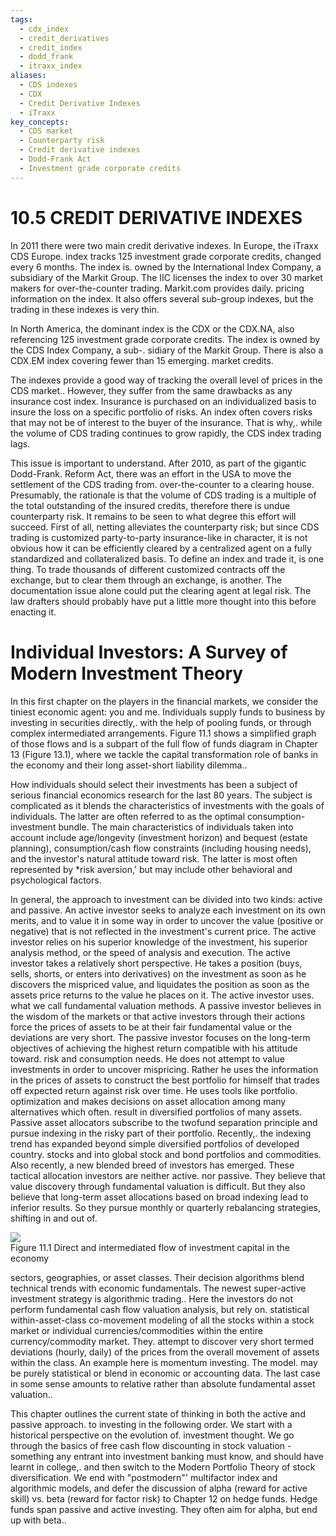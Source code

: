 ```yaml
---
tags:
  - cdx_index
  - credit_derivatives
  - credit_index
  - dodd_frank
  - itraxx_index
aliases:
  - CDS indexes
  - CDX
  - Credit Derivative Indexes
  - iTraxx
key_concepts:
  - CDS market
  - Counterparty risk
  - Credit derivative indexes
  - Dodd-Frank Act
  - Investment grade corporate credits
---
```


# 10.5  CREDIT DERIVATIVE INDEXES  

In 2011 there were two main credit derivative indexes. In Europe, the iTraxx CDS Europe. index tracks 125 investment grade corporate credits, changed every 6 months. The index is. owned by the International Index Company, a subsidiary of the Markit Group. The IIC licenses the index to over 30 market makers for over-the-counter trading. Markit.com provides daily. pricing information on the index. It also offers several sub-group indexes, but the trading in these indexes is very thin.  

In North America, the dominant index is the CDX or the CDX.NA, also referencing 125 investment grade corporate credits. The index is owned by the CDS Index Company, a sub-. sidiary of the Markit Group. There is also a CDX.EM index covering fewer than 15 emerging. market credits.  

The indexes provide a good way of tracking the overall level of prices in the CDS market.. However, they suffer from the same drawbacks as any insurance cost index. Insurance is purchased on an individualized basis to insure the loss on a specific portfolio of risks. An index often covers risks that may not be of interest to the buyer of the insurance. That is why,. while the volume of CDS trading continues to grow rapidly, the CDS index trading lags.  

This issue is important to understand. After 2010, as part of the gigantic Dodd-Frank. Reform Act, there was an effort in the USA to move the settlement of the CDS trading from. over-the-counter to a clearing house. Presumably, the rationale is that the volume of CDS trading is a multiple of the total outstanding of the insured credits, therefore there is undue counterparty risk. It remains to be seen to what degree this effort will succeed. First of all, netting alleviates the counterparty risk; but since CDS trading is customized party-to-party insurance-like in character, it is not obvious how it can be efficiently cleared by a centralized agent on a fully standardized and collateralized basis. To define an index and trade it, is one thing. To trade thousands of different customized contracts off the exchange, but to clear them through an exchange, is another. The documentation issue alone could put the clearing agent at legal risk. The law drafters should probably have put a little more thought into this before enacting it.  

# Individual Investors: A Survey of Modern Investment Theory  

In this first chapter on the players in the financial markets, we consider the tiniest economic agent: you and me. Individuals supply funds to business by investing in securities directly,. with the help of pooling funds, or through complex intermediated arrangements. Figure 11.1 shows a simplified graph of those flows and is a subpart of the full flow of funds diagram in Chapter 13 (Figure 13.1), where we tackle the capital transformation role of banks in the economy and their long asset-short liability dilemma..  

How individuals should select their investments has been a subject of serious financial economics research for the last 80 years. The subject is complicated as it blends the characteristics of investments with the goals of individuals. The latter are often referred to as the optimal consumption-investment bundle. The main characteristics of individuals taken into account include age/longevity (investment horizon) and bequest (estate planning), consumption/cash flow constraints (including housing needs), and the investor's natural attitude toward risk. The latter is most often represented by \*risk aversion,' but may include other behavioral and psychological factors.  

In general, the approach to investment can be divided into two kinds: active and passive. An active investor seeks to analyze each investment on its own merits, and to value it in some way in order to uncover the value (positive or negative) that is not reflected in the investment's current price. The active investor relies on his superior knowledge of the investment, his superior analysis method, or the speed of analysis and execution. The active investor takes a relatively short perspective. He takes a position (buys, sells, shorts, or enters into derivatives) on the investment as soon as he discovers the mispriced value, and liquidates the position as soon as the assets price returns to the value he places on it. The active investor uses. what we call fundamental valuation methods. A passive investor believes in the wisdom of the markets or that active investors through their actions force the prices of assets to be at their fair fundamental value or the deviations are very short. The passive investor focuses on the long-term objectives of achieving the highest return compatible with his attitude toward. risk and consumption needs. He does not attempt to value investments in order to uncover mispricing. Rather he uses the information in the prices of assets to construct the best portfolio for himself that trades off expected return against risk over time. He uses tools like portfolio. optimization and makes decisions on asset allocation among many alternatives which often. result in diversified portfolios of many assets. Passive asset allocators subscribe to the twofund separation principle and pursue indexing in the risky part of their portfolio. Recently,. the indexing trend has expanded beyond simple diversified portfolios of developed country. stocks and into global stock and bond portfolios and commodities. Also recently, a new blended breed of investors has emerged. These tactical allocation investors are neither active. nor passive. They believe that value discovery through fundamental valuation is difficult. But they also believe that long-term asset allocations based on broad indexing lead to inferior results. So they pursue monthly or quarterly rebalancing strategies, shifting in and out of.  

![](81fc7dcdcd05e7ff925acab7d6615ea2b6fa183f890741a6c9d1bc3d983950ce.jpg)  
Figure 11.1 Direct and intermediated flow of investment capital in the economy  

sectors, geographies, or asset classes. Their decision algorithms blend technical trends with economic fundamentals. The newest super-active investment strategy is algorithmic trading.. Here the investors do not perform fundamental cash flow valuation analysis, but rely on. statistical within-asset-class co-movement modeling of all the stocks within a stock market or individual currencies/commodities within the entire currency/commodity market. They. attempt to discover very short termed deviations (hourly, daily) of the prices from the overall movement of assets within the class. An example here is momentum investing. The model. may be purely statistical or blend in economic or accounting data. The last case in some sense amounts to relative rather than absolute fundamental asset valuation..  

This chapter outlines the current state of thinking in both the active and passive approach. to investing in the following order. We start with a historical perspective on the evolution of. investment thought. We go through the basics of free cash flow discounting in stock valuation - something any entrant into investment banking must know, and should have learnt in college,. and then switch to the Modern Portfolio Theory of stock diversification. We end with "postmodern"' multifactor index and algorithmic models, and defer the discussion of alpha (reward for active skill) vs. beta (reward for factor risk) to Chapter 12 on hedge funds. Hedge funds span passive and active investing. They often aim for alpha, but end up with beta..
